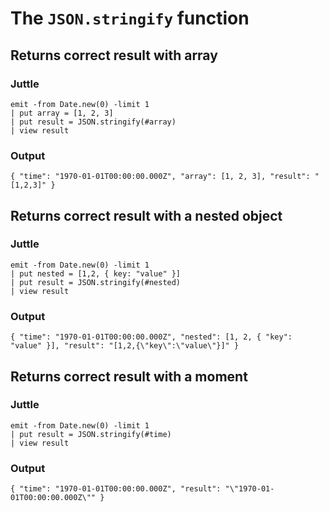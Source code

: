 # The `JSON.stringify` function

## Returns correct result with array

### Juttle

    emit -from Date.new(0) -limit 1
    | put array = [1, 2, 3]
    | put result = JSON.stringify(#array)
    | view result

### Output

    { "time": "1970-01-01T00:00:00.000Z", "array": [1, 2, 3], "result": "[1,2,3]" }

## Returns correct result with a nested object

### Juttle

    emit -from Date.new(0) -limit 1
    | put nested = [1,2, { key: "value" }]
    | put result = JSON.stringify(#nested)
    | view result

### Output

    { "time": "1970-01-01T00:00:00.000Z", "nested": [1, 2, { "key": "value" }], "result": "[1,2,{\"key\":\"value\"}]" }

## Returns correct result with a moment

### Juttle

    emit -from Date.new(0) -limit 1
    | put result = JSON.stringify(#time)
    | view result

### Output

    { "time": "1970-01-01T00:00:00.000Z", "result": "\"1970-01-01T00:00:00.000Z\"" }
